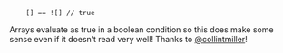 <code>
    [] == ![] // true
</code>

Arrays evaluate as true in a boolean condition so this does make some sense even if it doesn’t read very well! Thanks to [@collintmiller](http://twitter.com/collintmiller)!